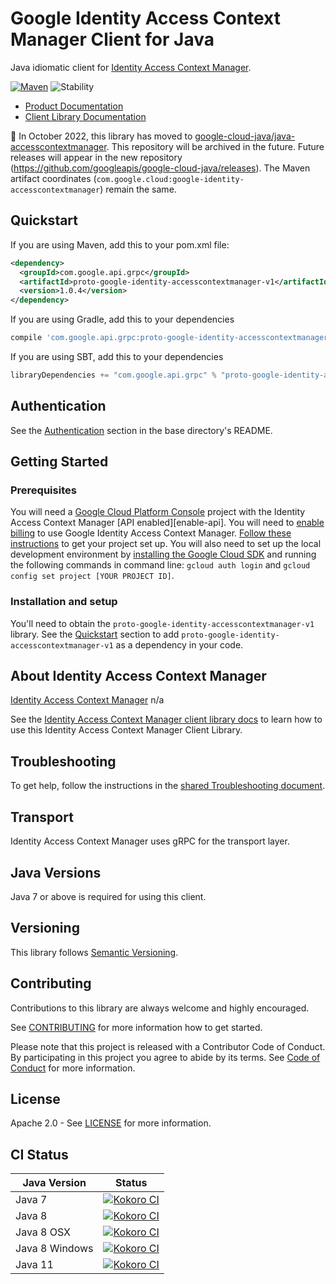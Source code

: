 # Google Identity Access Context Manager Client for Java

Java idiomatic client for [Identity Access Context Manager][product-docs].

[![Maven][maven-version-image]][maven-version-link]
![Stability][stability-image]

- [Product Documentation][product-docs]
- [Client Library Documentation][javadocs]

:bus: In October 2022, this library has moved to
[google-cloud-java/java-accesscontextmanager](
https://github.com/googleapis/google-cloud-java/tree/main/java-accesscontextmanager).
This repository will be archived in the future.
Future releases will appear in the new repository (https://github.com/googleapis/google-cloud-java/releases).
The Maven artifact coordinates (`com.google.cloud:google-identity-accesscontextmanager`) remain the same.


## Quickstart


If you are using Maven, add this to your pom.xml file:

```xml
<dependency>
  <groupId>com.google.api.grpc</groupId>
  <artifactId>proto-google-identity-accesscontextmanager-v1</artifactId>
  <version>1.0.4</version>
</dependency>
```

If you are using Gradle, add this to your dependencies
```Groovy
compile 'com.google.api.grpc:proto-google-identity-accesscontextmanager-v1:1.0.4'
```
If you are using SBT, add this to your dependencies
```Scala
libraryDependencies += "com.google.api.grpc" % "proto-google-identity-accesscontextmanager-v1" % "1.0.4"
```

## Authentication

See the [Authentication][authentication] section in the base directory's README.

## Getting Started

### Prerequisites

You will need a [Google Cloud Platform Console][developer-console] project with the Identity Access Context Manager [API enabled][enable-api].
You will need to [enable billing][enable-billing] to use Google Identity Access Context Manager.
[Follow these instructions][create-project] to get your project set up. You will also need to set up the local development environment by
[installing the Google Cloud SDK][cloud-sdk] and running the following commands in command line:
`gcloud auth login` and `gcloud config set project [YOUR PROJECT ID]`.

### Installation and setup

You'll need to obtain the `proto-google-identity-accesscontextmanager-v1` library.  See the [Quickstart](#quickstart) section
to add `proto-google-identity-accesscontextmanager-v1` as a dependency in your code.

## About Identity Access Context Manager


[Identity Access Context Manager][product-docs] n/a

See the [Identity Access Context Manager client library docs][javadocs] to learn how to
use this Identity Access Context Manager Client Library.






## Troubleshooting

To get help, follow the instructions in the [shared Troubleshooting document][troubleshooting].

## Transport

Identity Access Context Manager uses gRPC for the transport layer.

## Java Versions

Java 7 or above is required for using this client.

## Versioning


This library follows [Semantic Versioning](http://semver.org/).


## Contributing


Contributions to this library are always welcome and highly encouraged.

See [CONTRIBUTING][contributing] for more information how to get started.

Please note that this project is released with a Contributor Code of Conduct. By participating in
this project you agree to abide by its terms. See [Code of Conduct][code-of-conduct] for more
information.

## License

Apache 2.0 - See [LICENSE][license] for more information.

## CI Status

Java Version | Status
------------ | ------
Java 7 | [![Kokoro CI][kokoro-badge-image-1]][kokoro-badge-link-1]
Java 8 | [![Kokoro CI][kokoro-badge-image-2]][kokoro-badge-link-2]
Java 8 OSX | [![Kokoro CI][kokoro-badge-image-3]][kokoro-badge-link-3]
Java 8 Windows | [![Kokoro CI][kokoro-badge-image-4]][kokoro-badge-link-4]
Java 11 | [![Kokoro CI][kokoro-badge-image-5]][kokoro-badge-link-5]

[product-docs]: n/a
[javadocs]: https://googleapis.dev/java/proto-google-identity-accesscontextmanager-v1/latest/index.html
[kokoro-badge-image-1]: http://storage.googleapis.com/cloud-devrel-public/java/badges/java-accesscontextmanager/java7.svg
[kokoro-badge-link-1]: http://storage.googleapis.com/cloud-devrel-public/java/badges/java-accesscontextmanager/java7.html
[kokoro-badge-image-2]: http://storage.googleapis.com/cloud-devrel-public/java/badges/java-accesscontextmanager/java8.svg
[kokoro-badge-link-2]: http://storage.googleapis.com/cloud-devrel-public/java/badges/java-accesscontextmanager/java8.html
[kokoro-badge-image-3]: http://storage.googleapis.com/cloud-devrel-public/java/badges/java-accesscontextmanager/java8-osx.svg
[kokoro-badge-link-3]: http://storage.googleapis.com/cloud-devrel-public/java/badges/java-accesscontextmanager/java8-osx.html
[kokoro-badge-image-4]: http://storage.googleapis.com/cloud-devrel-public/java/badges/java-accesscontextmanager/java8-win.svg
[kokoro-badge-link-4]: http://storage.googleapis.com/cloud-devrel-public/java/badges/java-accesscontextmanager/java8-win.html
[kokoro-badge-image-5]: http://storage.googleapis.com/cloud-devrel-public/java/badges/java-accesscontextmanager/java11.svg
[kokoro-badge-link-5]: http://storage.googleapis.com/cloud-devrel-public/java/badges/java-accesscontextmanager/java11.html
[stability-image]: https://img.shields.io/badge/stability-ga-green
[maven-version-image]: https://img.shields.io/maven-central/v/com.google.api.grpc/proto-google-identity-accesscontextmanager-v1.svg
[maven-version-link]: https://search.maven.org/search?q=g:com.google.api.grpc%20AND%20a:proto-google-identity-accesscontextmanager-v1&core=gav
[authentication]: https://github.com/googleapis/google-cloud-java#authentication
[developer-console]: https://console.developers.google.com/
[create-project]: https://cloud.google.com/resource-manager/docs/creating-managing-projects
[cloud-sdk]: https://cloud.google.com/sdk/
[troubleshooting]: https://github.com/googleapis/google-cloud-common/blob/main/troubleshooting/readme.md#troubleshooting
[contributing]: https://github.com/googleapis/java-accesscontextmanager/blob/main/CONTRIBUTING.md
[code-of-conduct]: https://github.com/googleapis/java-accesscontextmanager/blob/main/CODE_OF_CONDUCT.md#contributor-code-of-conduct
[license]: https://github.com/googleapis/java-accesscontextmanager/blob/main/LICENSE
[enable-billing]: https://cloud.google.com/apis/docs/getting-started#enabling_billing

[libraries-bom]: https://github.com/GoogleCloudPlatform/cloud-opensource-java/wiki/The-Google-Cloud-Platform-Libraries-BOM
[shell_img]: https://gstatic.com/cloudssh/images/open-btn.png
